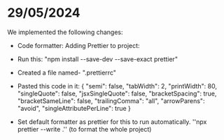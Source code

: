 # 29/05/2024

We implemented the following changes:

- Code formatter: Adding Prettier to project:

- Run this:
  "npm install --save-dev --save-exact prettier"

- Created a file named- ".prettierrc"
- Pasted this code in it:
  {
  "semi": false,
  "tabWidth": 2,
  "printWidth": 80,
  "singleQuote": false,
  "jsxSingleQuote": false,
  "bracketSpacing": true,
  "bracketSameLine": false,
  "trailingComma": "all",
  "arrowParens": "avoid",
  "singleAttributePerLine": true
  }

- Set default formatter as prettier for this to run automatically.
  ''npx prettier --write .'' (to format the whole project)
